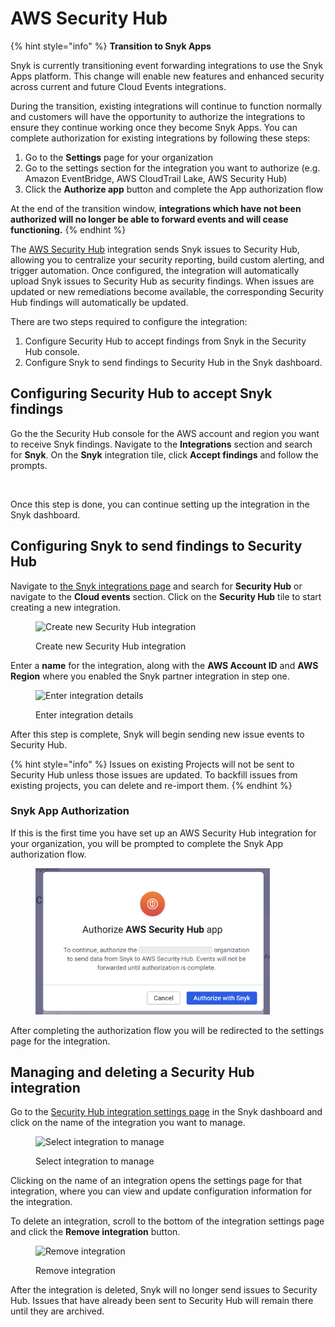 # AWS Security Hub

{% hint style="info" %}
**Transition to Snyk Apps**

Snyk is currently transitioning event forwarding integrations to use the Snyk Apps platform. This change will enable new features and enhanced security across current and future Cloud Events integrations.&#x20;



During the transition, existing integrations will continue to function normally and customers will have the opportunity to authorize the integrations to ensure they continue working once they become Snyk Apps. You can complete authorization for existing integrations by following these steps:

1. Go to the **Settings** page for your organization
2. Go to the settings section for the integration you want to authorize (e.g. Amazon EventBridge, AWS CloudTrail Lake, AWS Security Hub)
3. Click the **Authorize app** button and complete the App authorization flow



At the end of the transition window, **integrations which have not been authorized will no longer be able to forward events and will cease functioning.**
{% endhint %}

The [AWS Security Hub](https://aws.amazon.com/security-hub/) integration sends Snyk issues to Security Hub, allowing you to centralize your security reporting, build custom alerting, and trigger automation. Once configured, the integration will automatically upload Snyk issues to Security Hub as security findings. When issues are updated or new remediations become available, the corresponding Security Hub findings will automatically be updated.

There are two steps required to configure the integration:

1. Configure Security Hub to accept findings from Snyk in the Security Hub console.
2. Configure Snyk to send findings to Security Hub in the Snyk dashboard.

## Configuring Security Hub to accept Snyk findings

Go the the Security Hub console for the AWS account and region you want to receive Snyk findings. Navigate to the **Integrations** section and search for **Snyk**. On the **Snyk** integration tile, click **Accept findings** and follow the prompts.

<figure><img src="../../.gitbook/assets/integrations-eventforwarding-securityhub-aws-acceptfindings.png" alt=""><figcaption></figcaption></figure>

Once this step is done, you can continue setting up the integration in the Snyk dashboard.

## Configuring Snyk to send findings to Security Hub

Navigate to [the Snyk integrations page](https://app.snyk.io/integrations) and search for **Security Hub** or navigate to the **Cloud events** section. Click on the **Security Hub** tile to start creating a new integration.

<figure><img src="../../.gitbook/assets/integrations-eventforwarding-eventbridge-tile.png" alt="Create new Security Hub integration"><figcaption><p>Create new Security Hub integration</p></figcaption></figure>

Enter a **name** for the integration, along with the **AWS Account ID** and **AWS Region** where you enabled the Snyk partner integration in step one.

<figure><img src="../../.gitbook/assets/integratinos-eventforwarding-securityhub-dialog.png" alt="Enter integration details"><figcaption><p>Enter integration details</p></figcaption></figure>

After this step is complete, Snyk will begin sending new issue events to Security Hub.

{% hint style="info" %}
Issues on existing Projects will not be sent to Security Hub unless those issues are updated. To backfill issues from existing projects, you can delete and re-import them.
{% endhint %}

### Snyk App Authorization

If this is the first time you have set up an AWS Security Hub integration for your organization, you will be prompted to complete the Snyk App authorization flow.

<figure><img src="../../.gitbook/assets/integrations-eventforwarding-securityhub-auth.png" alt="" width="375"><figcaption></figcaption></figure>

After completing the authorization flow you will be redirected to the settings page for the integration.&#x20;

## Managing and deleting a Security Hub integration

Go to the [Security Hub integration settings page](https://app.snyk.io/manage/integrations/aws-securityhub) in the Snyk dashboard and click on the name of the integration you want to manage.

<figure><img src="../../.gitbook/assets/integrations-eventforwarding-securityhub-snyksettings.png" alt="Select integration to manage"><figcaption><p>Select integration to manage</p></figcaption></figure>

Clicking on the name of an integration opens the settings page for that integration, where you can view and update configuration information for the integration.

To delete an integration, scroll to the bottom of the integration settings page and click the **Remove integration** button.

<figure><img src="../../.gitbook/assets/integrations-eventforwarding-securityhub-delete.png" alt="Remove integration"><figcaption><p>Remove integration</p></figcaption></figure>

After the integration is deleted, Snyk will no longer send issues to Security Hub. Issues that have already been sent to Security Hub will remain there until they are archived.
